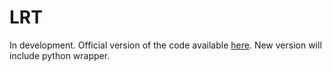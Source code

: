 # LRT

In development. Official version of the code available [here](https://www.astro.udp.cl/~rjassef/sed_templates.html). New version will include python wrapper. 
